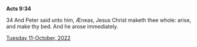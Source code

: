 **Acts 9:34**

34 And Peter said unto him, Æneas, Jesus Christ maketh thee whole: arise, and make thy bed. And he arose immediately.

[Tuesday 11-October, 2022](https://t.me/s/daily_scripture)
